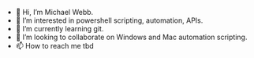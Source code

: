- 👋 Hi, I’m Michael Webb.
- 👀 I’m interested in powershell scripting, automation, APIs.
- 🌱 I’m currently learning git.
- 💞️ I’m looking to collaborate on Windows and Mac automation scripting.
- 📫 How to reach me tbd

<!---
MichaelDWebb-net/MichaelDWebb-net is a ✨ special ✨ repository because its `README.md` (this file) appears on your GitHub profile.
You can click the Preview link to take a look at your changes.
--->
